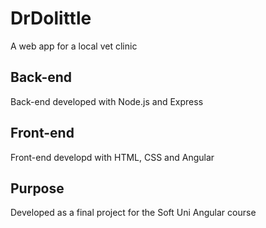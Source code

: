 # DrDolittle

A web app for a local vet clinic

## Back-end

Back-end developed with Node.js and Express

## Front-end

Front-end developd with HTML, CSS and Angular 

## Purpose
Developed as a final project for the Soft Uni Angular course
